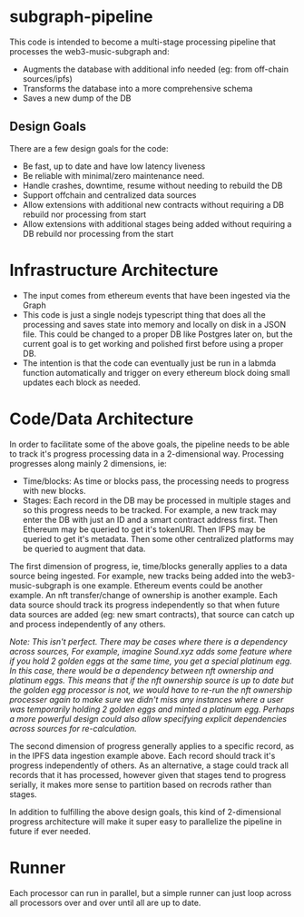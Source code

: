 # subgraph-pipeline

This code is intended to become a multi-stage processing pipeline that processes the web3-music-subgraph and:
 - Augments the database with additional info needed (eg: from off-chain sources/ipfs)
 - Transforms the database into a more comprehensive schema
 - Saves a new dump of the DB

## Design Goals
There are a few design goals for the code:
 - Be fast, up to date and have low latency liveness
 - Be reliable with minimal/zero maintenance need.
 - Handle crashes, downtime, resume without needing to rebuild the DB
 - Support offchain and centralized data sources
 - Allow extensions with additional new contracts without requiring a DB rebuild nor processing from start
 - Allow extensions with additional stages being added without requiring a DB rebuild nor processing from the start

# Infrastructure Architecture
 - The input comes from ethereum events that have been ingested via the Graph
 - This code is just a single nodejs typescript thing that does all the processing and saves state into memory and locally on disk in a JSON file. This could be changed to a proper DB like Postgres later on, but the current goal is to get working and polished first before using a proper DB.
 - The intention is that the code can eventually just be run in a labmda function automatically and trigger on every ethereum block doing small updates each block as needed.

# Code/Data Architecture
In order to facilitate some of the above goals, the pipeline needs to be able to track it's progress processing data in a 2-dimensional way. Processing progresses along mainly 2 dimensions, ie:
 - Time/blocks: As time or blocks pass, the processing needs to progress with new blocks.
 - Stages: Each record in the DB may be processed in multiple stages and so this progress needs to be tracked. For example, a new track may enter the DB with just an ID and a smart contract address first. Then Ethereum may be queried to get it's tokenURI. Then IFPS may be queried to get it's metadata. Then some other centralized platforms may be queried to augment that data.

The first dimension of progress, ie, time/blocks generally applies to a data source being ingested. For example, new tracks being added into the web3-music-subgraph is one example. Ethereum events could be another example. An nft transfer/change of ownership is another example. Each data source should track its progress independently so that when future data sources are added (eg: new smart contracts), that source can catch up and process independently of any others.

*Note: This isn't perfect. There may be cases where there is a dependency across sources, For example, imagine Sound.xyz adds some feature where if you hold 2 golden eggs at the same time, you get a special platinum egg. In this case, there would be a dependency between nft ownership and platinum eggs. This means that if the nft ownership source is up to date but the golden egg processor is not, we would have to re-run the nft ownership processer again to make sure we didn't miss any instances where a user was temporarily holding 2 golden eggs and minted a platinum egg. Perhaps a more powerful design could also allow specifying explicit dependencies across sources for re-calculation.*

The second dimension of progress generally applies to a specific record, as in the IPFS data ingestion example above. Each record should track it's progress independently of others. As an alternative, a stage could track all records that it has processed, however given that stages tend to progress serially, it makes more sense to partition based on recrods rather than stages.

In addition to fulfilling the above design goals, this kind of 2-dimensional progress architecture will make it super easy to parallelize the pipeline in future if ever needed.

# Runner
Each processor can run in parallel, but a simple runner can just loop across all processors over and over until all are up to date.
